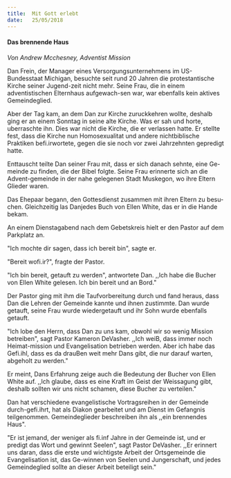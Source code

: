```yaml
---
title:  Mit Gott erlebt
date:   25/05/2018
---
```


#### Das brennende Haus 

_Von Andrew Mcchesney, Adventist Mission_ 

Dan Frein, der Manager eines Versorgungsunternehmens im US-Bundesstaat Michigan, besuchte seit rund 20 Jahren die protestantische Kirche seiner Jugend-zeit nicht mehr. Seine Frau, die in einem adventistischen Elternhaus aufgewach-sen war, war ebenfalls kein aktives Gemeindeglied. 

Aber der Tag kam, an dem Dan zur Kirche zuruckkehren wollte, deshalb ging er an einem Sonntag in seine alte Kirche. Was er sah und horte, uberraschte ihn. Dies war nicht die Kirche, die er verlassen hatte. Er stellte fest, dass die Kirche nun Homosexualitat und andere nichtbiblische Praktiken befi.irwortete, gegen die sie noch vor zwei Jahrzehnten gepredigt hatte. 

Enttauscht teilte Dan seiner Frau mit, dass er sich danach sehnte, eine Ge-meinde zu finden, die der Bibel folgte. Seine Frau erinnerte sich an die Advent-gemeinde in der nahe gelegenen Stadt Muskegon, wo ihre Eltern Glieder waren. 

Das Ehepaar begann, den Gottesdienst zusammen mit ihren Eltern zu besu-chen. Gleichzeitig las Danjedes Buch von Ellen White, das er in die Hande bekam. 

An einem Dienstagabend nach dem Gebetskreis hielt er den Pastor auf dem Parkplatz an.

"Ich mochte dir sagen, dass ich bereit bin", sagte er.

"Bereit wofi.ir?", fragte der Pastor.

"lch bin bereit, getauft zu werden", antwortete Dan. ,,lch habe die Bucher von Ellen White gelesen. lch bin bereit und an Bord." 

Der Pastor ging mit ihm die Taufvorbereitung durch und fand heraus, dass Dan die Lehren der Gemeinde kannte und ihnen zustimmte. Dan wurde getauft, seine Frau wurde wiedergetauft und ihr Sohn wurde ebenfalls getauft. 

"lch lobe den Herrn, dass Dan zu uns kam, obwohl wir so wenig Mission betreiben", sagt Pastor Kameron DeVasher. ,,lch weiB, dass immer noch Heimat-mission und Evangelisation betrieben werden. Aber ich habe das Gefi.ihl, dass es da drauBen weit mehr Dans gibt, die nur darauf warten, abgeholt zu werden." 

Er meint, Dans Erfahrung zeige auch die Bedeutung der Bucher von Ellen White auf. ,,lch glaube, dass es eine Kraft im Geist der Weissagung gibt, deshalb sollten wir uns nicht schamen, diese Bucher zu verteilen." 

Dan hat verschiedene evangelistische Vortragsreihen in der Gemeinde durch-gefi.ihrt, hat als Diakon gearbeitet und am Dienst im Gefangnis teilgenommen. Gemeindeglieder beschreiben ihn als ,,ein brennendes Haus". 

"Er ist jemand, der weniger als fi.inf Jahre in der Gemeinde ist, und er predigt das Wort und gewinnt Seelen", sagt Pastor DeVasher. ,,Er erinnert uns daran, dass die erste und wichtigste Arbeit der Ortsgemeinde die Evangelisation ist, das Ge-winnen von Seelen und Jungerschaft, und jedes Gemeindeglied sollte an dieser Arbeit beteiligt sein."    